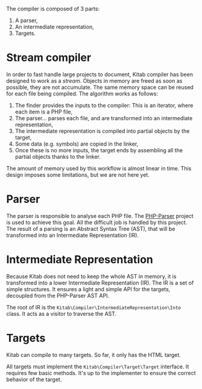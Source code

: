 The compiler is composed of 3 parts:

  1. A parser,
  2. An intermediate representation,
  3. Targets.

# Stream compiler

In order to fast handle large projects to document, Kitab compiler has
been designed to work as a *stream*. Objects in memory are freed as
soon as possible, they are not accumulate. The same memory space can
be reused for each file being compiled. The algorithm works as
follows:

  1. The finder provides the inputs to the compiler: This is an
     iterator, where each item is a PHP file,
  2. The parser… parses each file, and are transformed into an
     intermediate representation,
  3. The intermediate representation is compiled into partial objects
     by the target,
  4. Some data (e.g. symbols) are copied in the linker,
  5. Once these is no more inputs, the target ends by assembling all
     the partial objects thanks to the linker.

The amount of memory used by this workflow is almost linear in
time. This design imposes some limitations, but we are not here yet.

# Parser

The parser is responsible to analyse each PHP
file. The [PHP-Parser](https://github.com/nikic/PHP-Parser) project
is used to achieve this goal. All the difficult job is handled by this
project. The result of a parsing is an Abstract Syntax Tree (AST),
that will be transformed into an Intermediate Representation (IR).

# Intermediate Representation

Because Kitab does not need to keep the whole AST in memory, it is
transformed into a lower Intermediate Representation (IR). The IR is a
set of simple structures. It ensures a light and simple API for the
targets, decoupled from the PHP-Parser AST API.

The root of IR is the `Kitab\Compiler\IntermediateRepresentation\Into`
class. It acts as a visitor to traverse the AST.

# Targets

Kitab can compile to many targets. So far, it only has the HTML target.

All targets must implement the `Kitab\Compiler\Target\Target`
interface. It requires few basic methods. It's up to the implementer
to ensure the correct behavior of the target.
